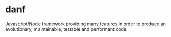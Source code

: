 danf
====

Javascript/Node framework providing many features in order to produce an evolutionary, maintainable, testable and performant code.
